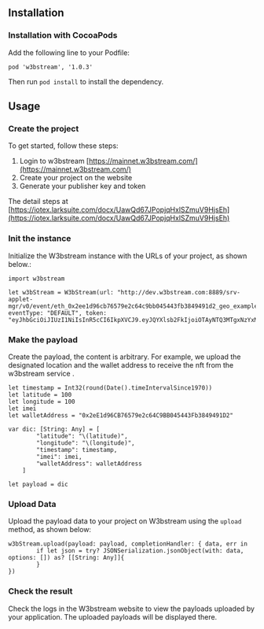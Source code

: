 ## Installation

### Installation with CocoaPods
Add the following line to your Podfile:
```
pod 'w3bstream', '1.0.3'
```
Then run  `pod install`  to install the dependency.

## Usage

### Create the project
To get started, follow these steps:
1. Login to w3bstream [https://mainnet.w3bstream.com/](https://mainnet.w3bstream.com/)
2. Create your project on the website
3. Generate your publisher key and token

The detail steps at [https://iotex.larksuite.com/docx/UawQd67JPopjqHxlSZmuV9HjsEh](https://iotex.larksuite.com/docx/UawQd67JPopjqHxlSZmuV9HjsEh) 

### Init the instance
Initialize the W3bstream instance with the URLs of your project, as shown below.:
```   
import w3bstream

let w3bStream = W3bStream(url: "http://dev.w3bstream.com:8889/srv-applet-mgr/v0/event/eth_0x2ee1d96cb76579e2c64c9bb045443fb3849491d2_geo_example_claim_nft", eventType: "DEFAULT", token: "eyJhbGciOiJIUzI1NiIsInR5cCI6IkpXVCJ9.eyJQYXlsb2FkIjoiOTAyNTQ3MTgxNzYxMDI0NSIsImlzcyI6InczYnN0cmVhbSJ9.8uY4gGMBk4bJwyBsqTY3wGqMPnfSIggfw54k0ln6fwY")
```

### Make the payload
Create the payload, the content is arbitrary. For example, we upload the designated location and the wallet address to receive the nft from the w3bstream service .
```   
let timestamp = Int32(round(Date().timeIntervalSince1970))
let latitude = 100
let longitude = 100
let imei
let walletAddress = "0x2eE1d96CB76579e2c64C9BB045443Fb3849491D2"
        
var dic: [String: Any] = [
        "latitude": "\(latitude)",
        "longitude": "\(longitude)",
        "timestamp": timestamp,
        "imei": imei,
        "walletAddress": walletAddress
    ]
        
let payload = dic
```   


### Upload Data
Upload the payload data to your project on W3bstream using the  `upload`  method, as shown below:

```
w3bStream.upload(payload: payload, completionHandler: { data, err in
        if let json = try? JSONSerialization.jsonObject(with: data, options: []) as? [[String: Any]]{
        }
})
```
### Check the result
Check the logs in the W3bstream website to view the payloads uploaded by your application. The uploaded payloads will be displayed there.

